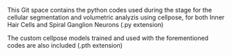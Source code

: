 This Git space contains the python codes used during the stage for the cellular segmentation and volumetric analyzis using cellpose, for both Inner Hair Cells and Spiral Ganglion Neurons (.py extension)

The custom cellpose models trained and used with the forementioned codes are also included (.pth extension)
